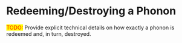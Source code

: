 # Redeeming/Destroying a Phonon

<mark style="color:red;">TODO:</mark> Provide explicit technical details on how exactly a phonon is redeemed and, in turn, destroyed.
